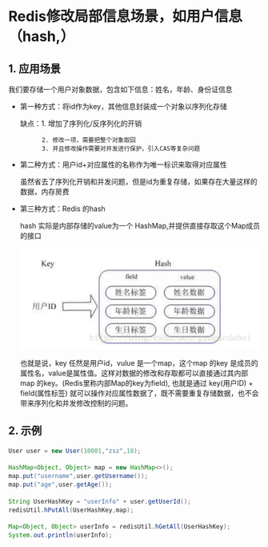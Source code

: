 # Redis修改局部信息场景，如用户信息（hash,）

## 1. 应用场景

我们要存储一个用户对象数据，包含如下信息：姓名，年龄、身份证信息

- 第一种方式：将id作为key，其他信息封装成一个对象以序列化存储

  缺点：1. 增加了序列化/反序列化的开销

     	    2. 修改一项，需要把整个对象取回
     	    3. 并且修改操作需要对并发进行保护，引入CAS等复杂问题

- 第二种方式：用户id+对应属性的名称作为唯一标识来取得对应属性

  虽然省去了序列化开销和并发问题，但是id为重复存储，如果存在大量这样的数据，内存房费

- 第三种方式：Redis 的hash

  hash 实际是内部存储的value为一个 HashMap,并提供直接存取这个Map成员的接口

  ![image-20191010222139044](./img/image-20191010222139044.png)

  也就是说，key 任然是用户id，vulue 是一个map，这个map 的key 是成员的属性名，value是属性值。这样对数据的修改和存取都可以直接通过其内部map 的key。(Redis里称内部Map的key为field), 也就是通过 key(用户ID) + field(属性标签) 就可以操作对应属性数据了，既不需要重复存储数据，也不会带来序列化和并发修改控制的问题。

## 2. 示例

```java
User user = new User(10001,"zsz",18);

HashMap<Object, Object> map = new HashMap<>();
map.put("username",user.getUsername());
map.put("age",user.getAge());

String UserHashKey = "userInfo" + user.getUserId();
redisUtil.hPutAll(UserHashKey,map);

Map<Object, Object> userInfo = redisUtil.hGetAll(UserHashKey);
System.out.println(userInfo);
```

